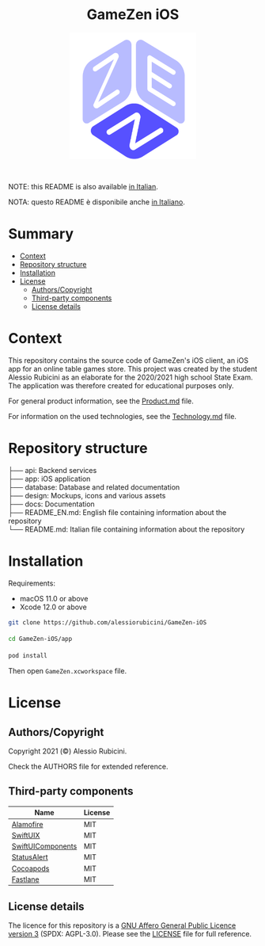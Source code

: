 <h1 align="center">GameZen iOS</h1>

<div align="center" style="padding-top: 5x; padding-bottom: 30px;">
	<img width="256" height="256" src=".github/logo.png">
</div>

NOTE: this README is also available [in Italian](README.md).

NOTA: questo README è disponibile anche [in Italiano](README.md).

# Summary

- [Context](#context)
- [Repository structure](#repository-structure)
- [Installation](#installation)
- [License](#license)
	- [Authors/Copyright](#authors/copyright)
	- [Third-party components](#third-party-components)
	- [License details](#license-details) 


# Context
This repository contains the source code of GameZen's iOS client, an iOS app for an online table games store. This project was created by the student Alessio Rubicini as an elaborate for the 2020/2021 high school State Exam. The application was therefore created for educational purposes only.

For general product information, see the [Product.md](docs/Product.md) file.

For information on the used technologies, see the [Technology.md](docs/Technology.md) file.

# Repository structure


├── api:                 Backend services<br>
├── app:                 iOS application<br>
├── database:            Database and related documentation<br>
├── design:              Mockups, icons and various assets<br>
├── docs:                Documentation<br>
├── README_EN.md:        English file containing information about the repository<br>
└── README.md:           Italian file containing information about the repository

# Installation

Requirements:
- macOS 11.0 or above
- Xcode 12.0 or above

```bash
git clone https://github.com/alessiorubicini/GameZen-iOS

cd GameZen-iOS/app

pod install
```

Then open `GameZen.xcworkspace` file.

# License

## Authors/Copyright

Copyright 2021 (©) Alessio Rubicini.

Check the AUTHORS file for extended reference.


## Third-party components

| Name                                                        | License                   |
| ----------------------------------------------------------- | ------------------------- |
| [Alamofire](https://github.com/Alamofire/Alamofire)         | MIT                       |
| [SwiftUIX](https://github.com/SwiftUIX/SwiftUIX)			  | MIT                       |
| [SwiftUIComponents](https://github.com/alessiorubicini/SwiftUI-Components)                                    | MIT |
| [StatusAlert](https://github.com/LowKostKustomz/StatusAlert)			  | MIT                       |
| [Cocoapods](https://cocoapods.org/)                         | MIT                       |
| [Fastlane](https://fastlane.tools)                         | MIT                       |


## License details

The licence for this repository is a [GNU Affero General Public Licence version 3](https://www.gnu.org/licenses/agpl-3.0.html) (SPDX: AGPL-3.0). Please see the [LICENSE](LICENSE) file for full reference.